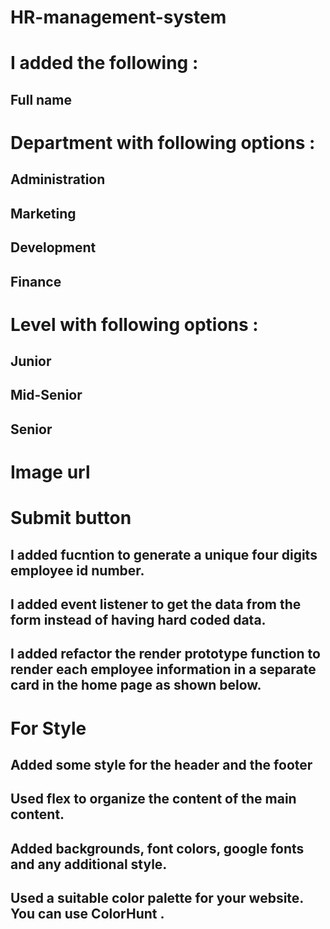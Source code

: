 # HR-management-system
# I added the following :
## Full name
# Department with following options :
## Administration
## Marketing
## Development
## Finance
# Level with following options :
## Junior
## Mid-Senior
## Senior
# Image url
# Submit button


## I added fucntion to generate a unique four digits employee id number.
## I added event listener to get the data from the form instead of having hard coded data.
## I added refactor the render prototype function to render each employee information in a separate card in the home page as shown below.


# For Style
## Added some style for the header and the footer
## Used flex to organize the content of the main content.
## Added backgrounds, font colors, google fonts and any additional style.
## Used a suitable color palette for your website. You can use ColorHunt .